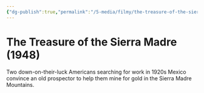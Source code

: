 ```yaml
---
{"dg-publish":true,"permalink":"/5-media/filmy/the-treasure-of-the-sierra-madre/","tags":["to-watch","фильм","#Adventure","#Drama","#Western"]}
---
```


# The Treasure of the Sierra Madre (1948)
 
Two down-on-their-luck Americans searching for work in 1920s Mexico convince an old prospector to help them mine for gold in the Sierra Madre Mountains.

